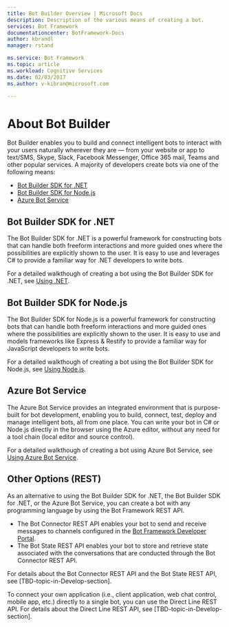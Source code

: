 ```yaml
---
title: Bot Builder Overview | Microsoft Docs
description: Description of the various means of creating a bot.
services: Bot Framework
documentationcenter: BotFramework-Docs
author: kbrandl
manager: rstand

ms.service: Bot Framework
ms.topic: article
ms.workload: Cognitive Services
ms.date: 02/03/2017
ms.author: v-kibran@microsoft.com

---
```

# About Bot Builder

Bot Builder enables you to build and connect intelligent bots to interact with your users naturally wherever they are — from your website or app to text/SMS, Skype, Slack, Facebook Messenger, Office 365 mail, Teams and other popular services. 
A majority of developers create bots via one of the following means:

- [Bot Builder SDK for .NET](#dotnet) 
- [Bot Builder SDK for Node.js](#node)
- [Azure Bot Service](#azure)

## <a id="dotnet"></a>Bot Builder SDK for .NET
The Bot Builder SDK for .NET is a powerful framework for constructing bots that can handle both freeform interactions and more guided ones where the possibilities are explicitly shown to the user. It is easy to use and leverages C# to provide a familiar way for .NET developers to write bots. 

For a detailed walkthough of creating a bot using the Bot Builder SDK for .NET, see <a href="bot-framework-dotnet-getstarted.md">Using .NET</a>.

## <a id="node"></a>Bot Builder SDK for Node.js
The Bot Builder SDK for Node.js is a powerful framework for constructing bots that can handle both freeform interactions and more guided ones where the possibilities are explicitly shown to the user. It is easy to use and models frameworks like Express & Restify to provide a familiar way for JavaScript developers to write bots. 

For a detailed walkthough of creating a bot using the Bot Builder SDK for Node.js, see <a href="bot-framework-nodejs-getstarted.md">Using Node.js</a>.

## <a id="azure"></a>Azure Bot Service
The Azure Bot Service provides an integrated environment that is purpose-built for bot development, 
enabling you to build, connect, test, deploy and manage intelligent bots, all from one place. 
You can write your bot in C# or Node.js directly in the browser using the Azure editor, without any need for a tool chain (local editor and source control). 

For a detailed walkthough of creating a bot using Azure Bot Service, see <a href="bot-framework-azure-getstarted.md">Using Azure Bot Service</a>.

## Other Options (REST)
As an alternative to using the Bot Builder SDK for .NET, the Bot Builder SDK for .NET, or the Azure Bot Service, 
you can create a bot with any programming language by using the Bot Framework REST API.
- The Bot Connector REST API enables your bot to send and receive messages to channels configured in the [Bot Framework Developer Portal](https://dev.botframework.com/). 
- The Bot State REST API enables your bot to store and retrieve state associated with the conversations that are conducted through the Bot Connector REST API. 

For details about the Bot Connector REST API and the Bot State REST API, see [TBD-topic-in-Develop-section].

To connect your own application (i.e., client application, web chat control, mobile app, etc.) directly to a single bot, 
you can use the Direct Line REST API. 
For details about the Direct Line REST API, see [TBD-topic-in-Develop-section].